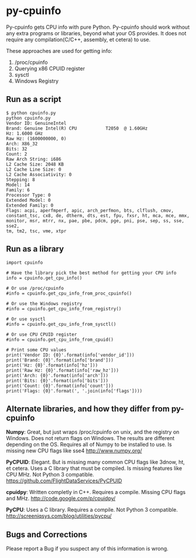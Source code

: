 py-cpuinfo
==========

Py-cpuinfo gets CPU info with pure Python. Py-cpuinfo should work without any 
extra programs or libraries, beyond what your OS provides. It does not require 
any compilation(C/C++, assembly, et cetera) to use.

These approaches are used for getting info:

1. /proc/cpuinfo
2. Querying x86 CPUID register
3. sysctl
4. Windows Registry

Run as a script
-----

    $ python cpuinfo.py
    python cpuinfo.py 
    Vendor ID: GenuineIntel
    Brand: Genuine Intel(R) CPU           T2050  @ 1.60GHz
    Hz: 1.6000 GHz
    Raw Hz: (1600000000, 0)
    Arch: X86_32
    Bits: 32
    Count: 2
    Raw Arch String: i686
    L2 Cache Size: 2048 KB
    L2 Cache Line Size: 0
    L2 Cache Associativity: 0
    Stepping: 8
    Model: 14
    Family: 6
    Processor Type: 0
    Extended Model: 0
    Extended Family: 0
    Flags: acpi, aperfmperf, apic, arch_perfmon, bts, clflush, cmov, 
    constant_tsc, cx8, de, dtherm, dts, est, fpu, fxsr, ht, mca, mce, mmx, 
    monitor, msr, mtrr, nx, pae, pbe, pdcm, pge, pni, pse, sep, ss, sse, sse2, 
    tm, tm2, tsc, vme, xtpr

Run as a library
-----

    import cpuinfo

    # Have the library pick the best method for getting your CPU info
    info = cpuinfo.get_cpu_info()

    # Or use /proc/cpuinfo
    #info = cpuinfo.get_cpu_info_from_proc_cpuinfo()

    # Or use the Windows registry
    #info = cpuinfo.get_cpu_info_from_registry()

    # Or use sysctl
    #info = cpuinfo.get_cpu_info_from_sysctl()

    # Or use CPU CPUID register
    #info = cpuinfo.get_cpu_info_from_cpuid()

    # Print some CPU values
    print('Vendor ID: {0}'.format(info['vendor_id']))
    print('Brand: {0}'.format(info['brand']))
    print('Hz: {0}'.format(info['hz']))
    print('Raw Hz: {0}'.format(info['raw_hz']))
    print('Arch: {0}'.format(info['arch']))
    print('Bits: {0}'.format(info['bits']))
    print('Count: {0}'.format(info['count']))
    print('Flags: {0}'.format(', '.join(info['flags'])))


Alternate libraries, and how they differ from py-cpuinfo
-----

__Numpy__: Great, but just wraps /proc/cpuinfo on unix, and the registry on Windows.
Does not return flags on Windows. The results are different depending on the OS.
Requires all of Numpy to be installed to use. Is missing new CPU flags like sse4
http://www.numpy.org/

__PyCPUID__:
Elegant. But is missing many common CPU flags like 3dnow, ht, et cetera. Uses a 
C library that must be compiled. Is missing features like CPU MHz. Not Python 3 
compatible.
https://github.com/FlightDataServices/PyCPUID

__cpuidpy__: Written completly in C++. Requires a compile. Missing CPU flags and 
MHz.
http://code.google.com/p/cpuidpy/

__PyCPU__: Uses a C library. Requires a compile. Not Python 3 compatible.
http://screeniqsys.com/blog/utilities/pycpu/


Bugs and Corrections
-----

Please report a Bug if you suspect any of this information is wrong.

